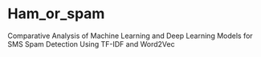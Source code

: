 # Ham_or_spam
 Comparative Analysis of Machine Learning and Deep Learning Models for SMS Spam Detection Using TF-IDF and Word2Vec

